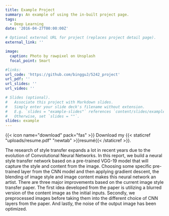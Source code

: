 ```yaml
---
title: Example Project
summary: An example of using the in-built project page.
tags:
  - Deep Learning
date: '2016-04-27T00:00:00Z'

# Optional external URL for project (replaces project detail page).
external_link: ''

image:
  caption: Photo by rawpixel on Unsplash
  focal_point: Smart

#links:
url_code: 'https://github.com/bingguJ/5242_project'
url_pdf: ''
url_slides: ''
url_video: ''

# Slides (optional).
#   Associate this project with Markdown slides.
#   Simply enter your slide deck's filename without extension.
#   E.g. `slides = "example-slides"` references `content/slides/example-slides.md`.
#   Otherwise, set `slides = ""`.
slides: example
---
```

{{< icon name="download" pack="fas" >}} Download my {{< staticref "uploads/resume.pdf" "newtab" >}}resumé{{< /staticref >}}.


The research of style transfer expands a lot in recent years due to the evolution of Convolutional Neural Networks. In this report, we build a neural style transfer network based on a pre-trained VGG-19 model that will capture the style and
content from the image. Choosing some specific pre-trained layer from the CNN model and then applying gradient descent, the blending of image style and image content makes this neural network an artist. There are three major improvements based on the current image style transfer paper. The first idea developed from the paper is utilizing a blurred version of the content image as the initial inputs. Secondly, we preprocessed images before taking them into the different choice of CNN layers from the paper. And lastly, the noise of the output image has been optimized.

